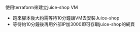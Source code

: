使用terraform來建立juice-shop VM
- 跑來腳本後大約需等待10分鐘讓VM去安裝Juice-shop
- 等待約10分鐘後再用外部IP加3000即可存取juice-shop的網頁
